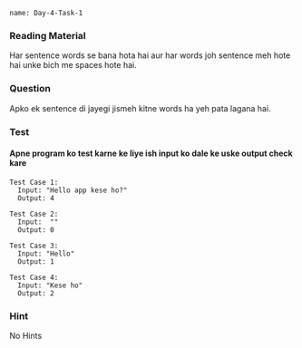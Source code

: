 ```ngMeta
name: Day-4-Task-1
```

### Reading Material
Har sentence words se bana hota hai aur har words joh sentence meh hote hai unke bich me spaces hote hai.

### Question
Apko ek sentence di jayegi jismeh kitne words ha yeh pata lagana hai.

### Test
#### Apne program ko test karne ke liye ish input ko dale ke uske output check kare

```
Test Case 1:
  Input: "Hello app kese ho?"
  Output: 4
```

```
Test Case 2:
  Input:  ""
  Output: 0
```

```
Test Case 3:
  Input: "Hello"
  Output: 1
```

```
Test Case 4:
  Input: "Kese ho"
  Output: 2
```

### Hint
No Hints

